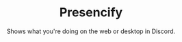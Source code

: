 
<h1 align="center">
Presencify
</h1>
<p align="center">
Shows what you're doing on the web or desktop in Discord.
</p>
